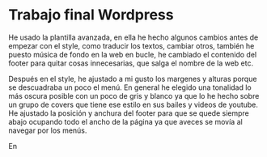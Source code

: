 # Trabajo final Wordpress
He usado la plantilla avanzada, en ella he hecho algunos cambios antes de empezar con el style, como traducir los textos, cambiar otros, también he puesto música de fondo en la web en bucle, he cambiado el contenido del footer para quitar cosas innecesarias, que salga el nombre de la web etc. 


Después en el style, he ajustado a mi gusto los margenes y alturas porque se descuadraba un poco el menú. En general he elegido una tonalidad lo más oscura posible con un poco de gris y blanco ya que lo he hecho sobre un grupo de covers que tiene ese estilo en sus bailes y videos de youtube. He ajustado la posición y anchura del footer para que se quede siempre abajo ocupando todo el ancho de la página ya que aveces se movía al navegar por los menús.


En 

